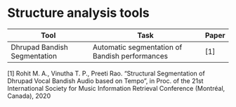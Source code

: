 # Structure analysis tools

| **Tool**                        | **Task**                                          | **Paper** |
|---------------------------------|---------------------------------------------------|-----------|
| Dhrupad Bandish Segmentation    | Automatic segmentation of Bandish performances    | [1]       |


[1] Rohit M. A., Vinutha T. P., Preeti Rao. “Structural Segmentation of Dhrupad Vocal Bandish Audio based on Tempo”, in Proc. of the 21st International Society for Music Information Retrieval Conference (Montréal, Canada), 2020